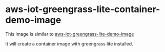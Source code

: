 # aws-iot-greengrass-lite-container-demo-image

This image is similar to [aws-iot-greengrass-lite-demo-image](../aws-iot-greengrass-lite-demo-image/README.md)

It will create a container image with greengrass lite installed.
